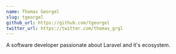 ```yaml
---
name: Thomas Georgel
slug: tgeorgel
github_url: https://github.com/tgeorgel
twitter_url: https://twitter.com/thomas_grgl
---
```


A software developer passionate about Laravel and it's ecosystem.
